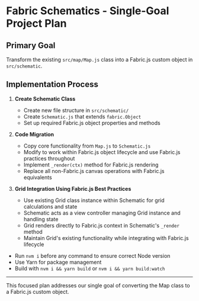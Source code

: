 # Fabric Schematics - Single-Goal Project Plan

## Primary Goal

Transform the existing `src/map/Map.js` class into a Fabric.js custom object in `src/schematic`.

## Implementation Process

1. **Create Schematic Class**
   - Create new file structure in `src/schematic/`
   - Create `Schematic.js` that extends `fabric.Object`
   - Set up required Fabric.js object properties and methods

2. **Code Migration**
   - Copy core functionality from `Map.js` to `Schematic.js`
   - Modify to work within Fabric.js object lifecycle and use Fabric.js practices throughout
   - Implement `_render(ctx)` method for Fabric.js rendering
   - Replace all non-Fabric.js canvas operations with Fabric.js equivalents

3. **Grid Integration Using Fabric.js Best Practices**
   - Use existing Grid class instance within Schematic for grid calculations and state
   - Schematic acts as a view controller managing Grid instance and handling state
   - Grid renders directly to Fabric.js context in Schematic's `_render` method
   - Maintain Grid's existing functionality while integrating with Fabric.js lifecycle

- Run `nvm i` before any command to ensure correct Node version
- Use Yarn for package management
- Build with `nvm i && yarn build` or `nvm i && yarn build:watch`

---

This focused plan addresses our single goal of converting the Map class to a Fabric.js custom object.
